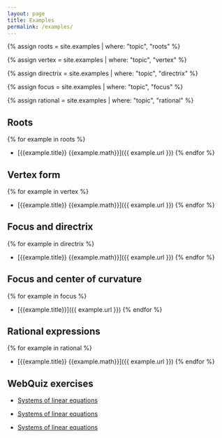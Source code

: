 ```yaml
---
layout: page
title: Examples
permalink: /examples/
---
```


{% assign roots = site.examples | where: "topic", "roots" %}

{% assign vertex = site.examples | where: "topic", "vertex" %}

{% assign directrix = site.examples | where: "topic", "directrix" %}

{% assign focus = site.examples | where: "topic", "focus" %}

{% assign rational = site.examples | where: "topic", "rational" %}

## Roots

{% for example in roots %}
- [{{example.title}} {{example.math}}]({{ example.url }})
{% endfor %}

<!--
{% for example in site.examples %}
- [{{ example.title}} {{ example.math}}]({{ example.url }})
{% endfor %}
-->

## Vertex form

{% for example in vertex %}
- [{{example.title}} {{example.math}}]({{ example.url }})
{% endfor %}

## Focus and directrix

{% for example in directrix %}
- [{{example.title}} {{example.math}}]({{ example.url }})
{% endfor %}

## Focus and center of curvature

{% for example in focus %}
- [{{example.title}}]({{ example.url }})
{% endfor %}

## Rational expressions

{% for example in rational %}
- [{{example.title}} {{example.math}}]({{ example.url }})
{% endfor %}

<!--
## GM

{% for exercise in site.gm %}
- [{{ exercise.title}}]({{ exercise.url }})
{% endfor %}
-->


## WebQuiz exercises

- [Systems of linear equations](https://jordanbell.info/WebQuiz/wq1.html)

- [Systems of linear equations](https://jordanbell.info/WebQuiz/wq2.html)

- [Systems of linear equations](https://jordanbell.info/WebQuiz/wq3.html)